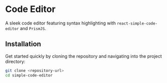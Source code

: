 

# Code Editor

A sleek code editor featuring syntax highlighting with `react-simple-code-editor` and `PrismJS`.

## Installation

Get started quickly by cloning the repository and navigating into the project directory:

```bash
git clone <repository-url>
cd simple-code-editor
```

